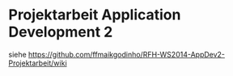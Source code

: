 Projektarbeit Application Development 2
================================

siehe https://github.com/ffmaikgodinho/RFH-WS2014-AppDev2-Projektarbeit/wiki
